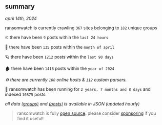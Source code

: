 
## summary
_april 14th, 2024_

ransomwatch is currently crawling `367` sites belonging to `182` unique groups

⏲ there have been `9` posts within the `last 24 hours`

🦈 there have been `135` posts within the `month of april`

🪐 there have been `1212` posts within the `last 90 days`

🏚 there have been `1418` posts within the `year of 2024`

_⚙️ there are currently `100` online hosts & `112` custom parsers._

🦕 ransomwatch has been running for `2 years, 7 months and 8 days` and indexed `10875` posts

_all data  [(groups)](http://ransomwhat.telemetry.ltd/groups) and [(posts)](http://ransomwhat.telemetry.ltd/posts) is available in JSON (updated hourly)_

> ransomwatch is fully [open source](https://github.com/joshhighet/ransomwatch#ransomwatch--). please consider [sponsoring](https://github.com/sponsors/joshhighet) if you find it useful!
